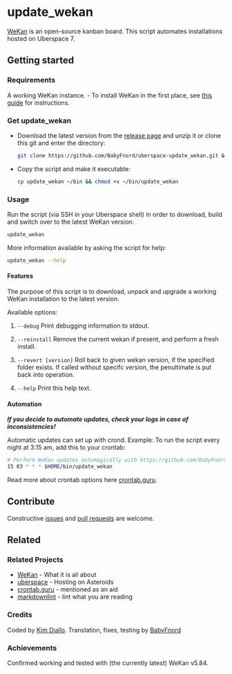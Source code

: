 # update_wekan

[WeKan](https://wekan.github.io) is an open-source kanban board. This script automates installations hosted on Uberspace 7.

## Getting started

### Requirements

A working WeKan instance. -  To install WeKan in the first place, see [this guide](https://lab.uberspace.de/guide_wekan.html) for instructions.

### Get update_wekan

* Download the latest version from the [release page](https://github.com/BabyFnord/uberspace-update_wekan/releases) and unzip it or clone this git and enter the directory:
  ```bash
  git clone https://github.com/BabyFnord/uberspace-update_wekan.git && cd $(basename $_ .git)
  ```

* Copy the script and make it executable:
  ```bash
  cp update_wekan ~/bin && chmod +x ~/bin/update_wekan
  ```

### Usage

Run the script (via SSH in your Uberspace shell) in order to download, build and switch over to the latest WeKan version:
```bash
update_wekan
```

More information available by asking the script for help:
```bash
update_wekan --help
```

#### Features

The purpose of this script is to download, unpack and upgrade a working WeKan installation to the latest version. 

Available options:
1. `--debug`
Print debugging information to stdout.

1. `--reinstall`
Remove the current wekan if present, and perform a fresh install.

1. `--revert [version]`
Roll back to given wekan version, if the specified folder exists.
If called without specifc version, the penultimate is put back into operation.

1. `--help`
Print this help text.

#### Automation

***If you decide to automate updates, check your logs in case of inconsistencies!***

Automatic updates can set up with crond. Example: To run the script every night at 3:15 am, add this to your crontab:
```bash
# Perform WeKan updates automagically with https://github.com/BabyFnord/update_wekan
15 03 * * * $HOME/bin/update_wekan
```

Read more about crontab options here [crontab.guru](https://crontab.guru/).

## Contribute

Constructive [issues](https://github.com/BabyFnord/uberspace-update_wekan/issues) and [pull requests](https://github.com/BabyFnord/uberspace-update_wekan/pulls) are welcome.

## Related

### Related Projects

* [WeKan](https://wekan.github.io) - What it is all about
* [uberspace](https://uberspace.de) - Hosting on Asteroids
* [crontab.guru](https://crontab.guru/) - mentioned as an aid
* [markdownlint](https://github.com/markdownlint/markdownlint) - lint what you are reading

### Credits

Coded by [Kim Diallo](https://diallo.kim).
Translation, fixes, testing by [BabyFnord](https://github.com/BabyFnord)

### Achievements

Confirmed working and tested with (the currently latest) WeKan v5.84.
